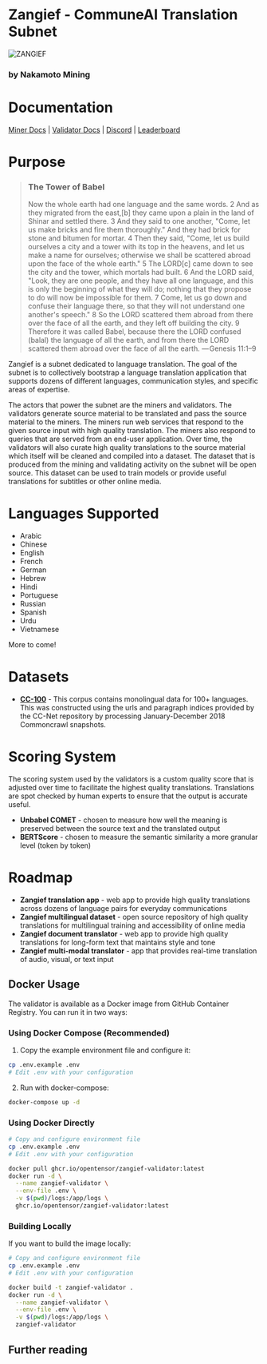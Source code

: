 # Zangief - CommuneAI Translation Subnet 


![ZANGIEF](docs/images/zangief.png)

### by Nakamoto Mining
# Documentation

[Miner Docs](docs/miners.md) | [Validator Docs](docs/validators.md) | [Discord](https://discord.com) | [Leaderboard](https://huggingface.co/spaces/ashikshaffi08/Zangief-Leaderboard)

# Purpose

> ### **The Tower of Babel**
> 
>Now the whole earth had one language and the same words. 2 And as they migrated from the east,[b] they came upon a plain in the land of Shinar and settled there. 3 And they said to one another, "Come, let us make bricks and fire them thoroughly." And they had brick for stone and bitumen for mortar. 4 Then they said, "Come, let us build ourselves a city and a tower with its top in the heavens, and let us make a name for ourselves; otherwise we shall be scattered abroad upon the face of the whole earth." 5 The LORD[c] came down to see the city and the tower, which mortals had built. 6 And the LORD said, "Look, they are one people, and they have all one language, and this is only the beginning of what they will do; nothing that they propose to do will now be impossible for them. 7 Come, let us go down and confuse their language there, so that they will not understand one another's speech." 8 So the LORD scattered them abroad from there over the face of all the earth, and they left off building the city. 9 Therefore it was called Babel, because there the LORD confused (balal) the language of all the earth, and from there the LORD scattered them abroad over the face of all the earth.
>— Genesis 11:1–9

Zangief is a subnet dedicated to language translation. The goal of the subnet is to collectively bootstrap a language translation application that supports dozens of different languages, communication styles, and specific areas of expertise. 

The actors that power the subnet are the miners and validators. The validators generate source material to be translated and pass the source material to the miners. The miners run web services that respond to the given source input with high quality translation. The miners also respond to queries that are served from an end-user application. Over time, the validators will also curate high quality translations to the source material which itself will be cleaned and compiled into a dataset. The dataset that is produced from the mining and validating activity on the subnet will be open source. This dataset can be used to train models or provide useful translations for subtitles or other online media. 

# Languages Supported

* Arabic
* Chinese
* English
* French
* German
* Hebrew
* Hindi
* Portuguese
* Russian
* Spanish
* Urdu
* Vietnamese

More to come!

# Datasets

* **[CC-100](https://huggingface.co/datasets/cc100)** - This corpus contains monolingual data for 100+ languages. This was constructed using the urls and paragraph indices provided by the CC-Net repository by processing January-December 2018 Commoncrawl snapshots.

# Scoring System

The scoring system used by the validators is a custom quality score that is adjusted over time to facilitate the highest quality translations. Translations are spot checked by human experts to ensure that the output is accurate useful.

* **Unbabel COMET** - chosen to measure how well the meaning is preserved between the source text and the translated output
* **BERTScore** - chosen to measure the semantic similarity a more granular level (token by token)

# Roadmap

* **Zangief translation app** - web app to provide high quality translations across dozens of language pairs for everyday communications
* **Zangief multilingual dataset** - open source repository of high quality translations for multilingual training and accessibility of online media
* **Zangief document translator** - web app to provide high quality translations for long-form text that maintains style and tone
* **Zangief multi-modal translator** - app that provides real-time translation of audio, visual, or text input 

## Docker Usage

The validator is available as a Docker image from GitHub Container Registry. You can run it in two ways:

### Using Docker Compose (Recommended)

1. Copy the example environment file and configure it:
```bash
cp .env.example .env
# Edit .env with your configuration
```

2. Run with docker-compose:
```bash
docker-compose up -d
```

### Using Docker Directly

```bash
# Copy and configure environment file
cp .env.example .env
# Edit .env with your configuration

docker pull ghcr.io/opentensor/zangief-validator:latest
docker run -d \
  --name zangief-validator \
  --env-file .env \
  -v $(pwd)/logs:/app/logs \
  ghcr.io/opentensor/zangief-validator:latest
```

### Building Locally

If you want to build the image locally:

```bash
# Copy and configure environment file
cp .env.example .env
# Edit .env with your configuration

docker build -t zangief-validator .
docker run -d \
  --name zangief-validator \
  --env-file .env \
  -v $(pwd)/logs:/app/logs \
  zangief-validator
```

## Further reading
